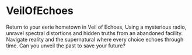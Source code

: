 # VeilOfEchoes
Return to your eerie hometown in Veil of Echoes, Using a mysterious radio, unravel spectral distortions and hidden truths from an abandoned facility. Navigate reality and the supernatural where every choice echoes through time. Can you unveil the past to save your future?
